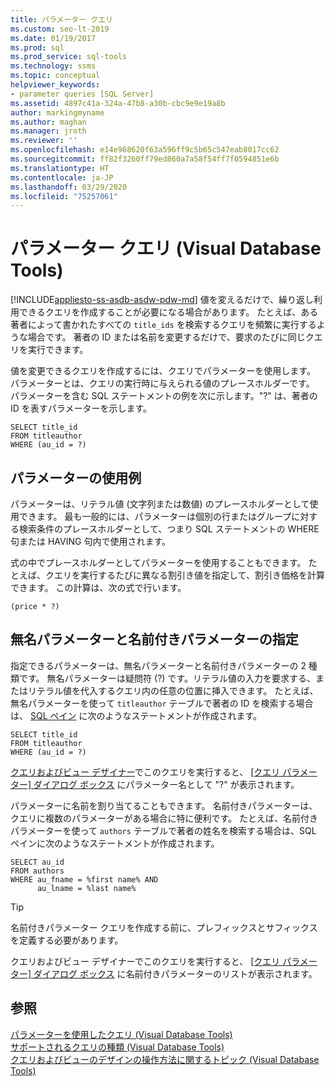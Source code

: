 ```yaml
---
title: パラメーター クエリ
ms.custom: seo-lt-2019
ms.date: 01/19/2017
ms.prod: sql
ms.prod_service: sql-tools
ms.technology: ssms
ms.topic: conceptual
helpviewer_keywords:
- parameter queries [SQL Server]
ms.assetid: 4897c41a-324a-47b8-a30b-cbc9e9e19a8b
author: markingmyname
ms.author: maghan
ms.manager: jroth
ms.reviewer: ''
ms.openlocfilehash: e14e968620f63a596ff9c5b65c547eab8017cc62
ms.sourcegitcommit: ff82f3260ff79ed860a7a58f54ff7f0594851e6b
ms.translationtype: HT
ms.contentlocale: ja-JP
ms.lasthandoff: 03/29/2020
ms.locfileid: "75257061"
---
```

# <a name="parameter-queries-visual-database-tools"></a>パラメーター クエリ (Visual Database Tools)
[!INCLUDE[appliesto-ss-asdb-asdw-pdw-md](../../includes/appliesto-ss-asdb-asdw-pdw-md.md)]
値を変えるだけで、繰り返し利用できるクエリを作成することが必要になる場合があります。 たとえば、ある著者によって書かれたすべての `title_ids` を検索するクエリを頻繁に実行するような場合です。 著者の ID または名前を変更するだけで、要求のたびに同じクエリを実行できます。  
  
値を変更できるクエリを作成するには、クエリでパラメーターを使用します。 パラメーターとは、クエリの実行時に与えられる値のプレースホルダーです。 パラメーターを含む SQL ステートメントの例を次に示します。"?" は、著者の ID を表すパラメーターを示します。  
  
```  
SELECT title_id  
FROM titleauthor  
WHERE (au_id = ?)  
```  
  
## <a name="where-you-can-use-parameters"></a>パラメーターの使用例  
パラメーターは、リテラル値 (文字列または数値) のプレースホルダーとして使用できます。 最も一般的には、パラメーターは個別の行またはグループに対する検索条件のプレースホルダーとして、つまり SQL ステートメントの WHERE 句または HAVING 句内で使用されます。  
  
式の中でプレースホルダーとしてパラメーターを使用することもできます。 たとえば、クエリを実行するたびに異なる割引き値を指定して、割引き価格を計算できます。 この計算は、次の式で行います。  
  
```  
(price * ?)  
```  
  
## <a name="specifying-unnamed-and-named-parameters"></a>無名パラメーターと名前付きパラメーターの指定  
指定できるパラメーターは、無名パラメーターと名前付きパラメーターの 2 種類です。 無名パラメーターは疑問符 (?) です。リテラル値の入力を要求する、またはリテラル値を代入するクエリ内の任意の位置に挿入できます。 たとえば、無名パラメーターを使って `titleauthor` テーブルで著者の ID を検索する場合は、 [SQL ペイン](../../ssms/visual-db-tools/sql-pane-visual-database-tools.md) に次のようなステートメントが作成されます。  
  
```  
SELECT title_id  
FROM titleauthor  
WHERE (au_id = ?)  
```  
  
[クエリおよびビュー デザイナー](../../ssms/visual-db-tools/query-and-view-designer-tools-visual-database-tools.md)でこのクエリを実行すると、 [[クエリ パラメーター] ダイアログ ボックス](../../ssms/visual-db-tools/query-parameters-dialog-box-visual-database-tools.md) にパラメーター名として "?" が表示されます。  
  
パラメーターに名前を割り当てることもできます。 名前付きパラメーターは、クエリに複数のパラメーターがある場合に特に便利です。 たとえば、名前付きパラメーターを使って `authors` テーブルで著者の姓名を検索する場合は、SQL ペインに次のようなステートメントが作成されます。  
  
```  
SELECT au_id  
FROM authors  
WHERE au_fname = %first name% AND  
      au_lname = %last name%  
```  
  
> [!TIP]  
> 名前付きパラメーター クエリを作成する前に、プレフィックスとサフィックスを定義する必要があります。  
  
クエリおよびビュー デザイナーでこのクエリを実行すると、 [[クエリ パラメーター] ダイアログ ボックス](../../ssms/visual-db-tools/query-parameters-dialog-box-visual-database-tools.md) に名前付きパラメーターのリストが表示されます。  
  
## <a name="see-also"></a>参照  
[パラメーターを使用したクエリ (Visual Database Tools)](../../ssms/visual-db-tools/query-with-parameters-visual-database-tools.md)  
[サポートされるクエリの種類 (Visual Database Tools)](../../ssms/visual-db-tools/supported-query-types-visual-database-tools.md)  
[クエリおよびビューのデザインの操作方法に関するトピック (Visual Database Tools)](../../ssms/visual-db-tools/design-queries-and-views-how-to-topics-visual-database-tools.md)  
  
